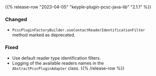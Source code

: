 {{% release-row "2023-04-05" "keyple-plugin-pcsc-java-lib" "2.1.1" %}} 
### Changed - `PcscPluginFactoryBuilder.useContactReaderIdentificationFilter` method marked as deprecated. ### Fixed - Use default reader type identification filters. - Logging of the available readers names in the `AbstractPcscPluginAdapter` class.
{{% /release-row %}}
